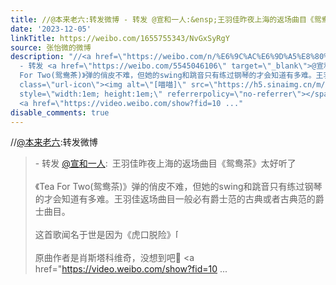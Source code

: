```yaml
---
title: //@本来老六:转发微博 - 转发 @宣和一人:&ensp;王羽佳昨夜上海的返场曲目《鸳鸯茶》太好听了《Tea For Two(鸳鸯茶)》弹的俏皮不难，但她的swing和跳音只有练过钢...
date: '2023-12-05'
linkTitle: https://weibo.com/1655755343/NvGxSyRgY
source: 张怡微的微博
description: "//<a href=\"https://weibo.com/n/%E6%9C%AC%E6%9D%A5%E8%80%81%E5%85%AD\">@本来老六</a>:转发微博<br><blockquote>
  - 转发 <a href=\"https://weibo.com/5545046106\" target=\"_blank\">@宣和一人</a>: 王羽佳昨夜上海的返场曲目《鸳鸯茶》太好听了<br><br>《Tea
  For Two(鸳鸯茶)》弹的俏皮不难，但她的swing和跳音只有练过钢琴的才会知道有多难。王羽佳返场曲目一般必有爵士范的古典或者古典范的爵士曲目。<br><br>这首歌闻名于世是因为《虎口脱险》<span
  class=\"url-icon\"><img alt=\"[喵喵]\" src=\"https://h5.sinaimg.cn/m/emoticon/icon/others/d_miao-c1b3d563bd.png\"
  style=\"width:1em; height:1em;\" referrerpolicy=\"no-referrer\"></span><br><br>原曲作者是肖斯塔科维奇，没想到吧\U0001F64A
  <a href=\"https://video.weibo.com/show?fid=10 ..."
disable_comments: true
---
```

//<a href="https://weibo.com/n/%E6%9C%AC%E6%9D%A5%E8%80%81%E5%85%AD">@本来老六</a>:转发微博<br><blockquote> - 转发 <a href="https://weibo.com/5545046106" target="_blank">@宣和一人</a>: 王羽佳昨夜上海的返场曲目《鸳鸯茶》太好听了<br><br>《Tea For Two(鸳鸯茶)》弹的俏皮不难，但她的swing和跳音只有练过钢琴的才会知道有多难。王羽佳返场曲目一般必有爵士范的古典或者古典范的爵士曲目。<br><br>这首歌闻名于世是因为《虎口脱险》<span class="url-icon"><img alt="[喵喵]" src="https://h5.sinaimg.cn/m/emoticon/icon/others/d_miao-c1b3d563bd.png" style="width:1em; height:1em;" referrerpolicy="no-referrer"></span><br><br>原曲作者是肖斯塔科维奇，没想到吧🙊 <a href="https://video.weibo.com/show?fid=10 ...